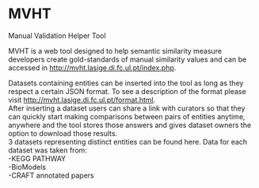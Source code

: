 # MVHT
Manual Validation Helper Tool

MVHT is a web tool designed to help semantic similarity measure developers create gold-standards of manual similarity values and can be accessed in http://mvht.lasige.di.fc.ul.pt/index.php.  

Datasets containing entities can be inserted into the tool as long as they respect a certain JSON format. To see a description of the format please visit http://mvht.lasige.di.fc.ul.pt/format.html.  
After inserting a dataset users can share a link with curators so that they can quickly start making comparisons between pairs of entities anytime, anywhere and the tool stores those answers and gives dataset owners the option to download those results.  
3 datasets representing distinct entities can be found here. Data for each dataset was taken from:  
  -KEGG PATHWAY  
  -BioModels  
  -CRAFT annotated papers  
  
